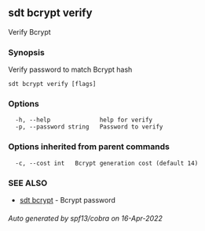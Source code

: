 ## sdt bcrypt verify

Verify Bcrypt

### Synopsis

Verify password to match Bcrypt hash

```
sdt bcrypt verify [flags]
```

### Options

```
  -h, --help              help for verify
  -p, --password string   Password to verify
```

### Options inherited from parent commands

```
  -c, --cost int   Bcrypt generation cost (default 14)
```

### SEE ALSO

* [sdt bcrypt](sdt_bcrypt.md)	 - Bcrypt password

###### Auto generated by spf13/cobra on 16-Apr-2022
